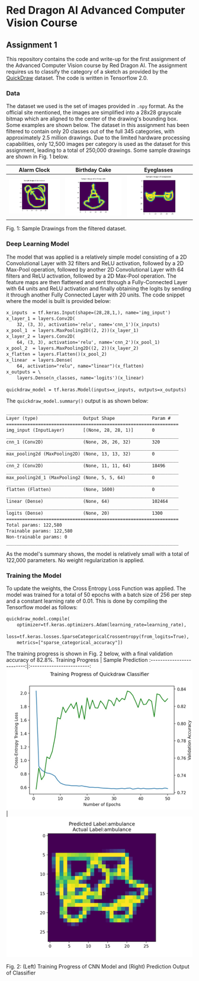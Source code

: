 # Red Dragon AI Advanced Computer Vision Course
## Assignment 1

This repository contains the code and write-up for the first assignment of the Advanced Computer Vision course by Red Dragon AI. The assignment requires us to classify the category of a sketch as provided by the [QuickDraw](https://github.com/googlecreativelab/quickdraw-dataset) dataset. The code is written in Tensorflow 2.0.

### Data
The dataset we used is the set of images provided in `.npy` format. As the official site mentioned, the images are simplified into a 28x28 grayscale bitmap which are aligned to the center of the drawing's bounding box. Some examples are shown below. The dataset in this assignment has been filtered to contain only 20 classes out of the full 345 categories, with approximately 2.5 million drawings. Due to the limited hardware processing capabilities, only 12,500 images per category is used as the dataset for this assignment, leading to a total of 250,000 drawings. Some sample drawings are shown in Fig. 1 below.

Alarm Clock | Birthday Cake | Eyeglasses
:-------------------------:|:-------------------------:|:-------------------------:
![Alarm Clock](quickdraw_img_1.jpg) | ![Birthday Cake](quickdraw_img_2.jpg) | ![Eyeglasses](quickdraw_img_3.jpg)
Fig. 1: Sample Drawings from the filtered dataset.

### Deep Learning Model
The model that was applied is a relatively simple model consisting of a 2D Convolutional Layer with 32 filters and ReLU activation, followed by a 2D Max-Pool operation, followed by another 2D Convolutional Layer with 64 filters and ReLU activation, followed by a 2D Max-Pool operation. The feature maps are then flattened and sent through a Fully-Connected Layer with 64 units and ReLU activation and finally obtaining the logits by sending it through another Fully Connected Layer with 20 units. The code snippet where the model is built is provided below:
```
x_inputs  = tf.keras.Input(shape=(28,28,1,), name='img_input')
x_layer_1 = layers.Conv2D(
    32, (3, 3), activation='relu', name='cnn_1')(x_inputs)
x_pool_1  = layers.MaxPooling2D((2, 2))(x_layer_1)
x_layer_2 = layers.Conv2D(
    64, (3, 3), activation='relu', name='cnn_2')(x_pool_1)
x_pool_2  = layers.MaxPooling2D((2, 2))(x_layer_2)
x_flatten = layers.Flatten()(x_pool_2)
x_linear  = layers.Dense(
    64, activation="relu", name="linear")(x_flatten)
x_outputs = \
    layers.Dense(n_classes, name='logits')(x_linear)

quickdraw_model = tf.keras.Model(inputs=x_inputs, outputs=x_outputs)
```

The `quickdraw_model.summary()` output is as shown below:
```
_________________________________________________________________
Layer (type)                 Output Shape              Param #
=================================================================
img_input (InputLayer)       [(None, 28, 28, 1)]       0
_________________________________________________________________
cnn_1 (Conv2D)               (None, 26, 26, 32)        320
_________________________________________________________________
max_pooling2d (MaxPooling2D) (None, 13, 13, 32)        0
_________________________________________________________________
cnn_2 (Conv2D)               (None, 11, 11, 64)        18496
_________________________________________________________________
max_pooling2d_1 (MaxPooling2 (None, 5, 5, 64)          0
_________________________________________________________________
flatten (Flatten)            (None, 1600)              0
_________________________________________________________________
linear (Dense)               (None, 64)                102464
_________________________________________________________________
logits (Dense)               (None, 20)                1300
=================================================================
Total params: 122,580
Trainable params: 122,580
Non-trainable params: 0
_________________________________________________________________
```
As the model's summary shows, the model is relatively small with a total of 122,000 parameters. No weight regularization is applied.

### Training the Model
To update the weights, the Cross Entropy Loss Function was applied. The model was trained for a total of 50 epochs with a batch size of 256 per step and a constant learning rate of 0.01. This is done by compiling the Tensorflow model as follows:
```
quickdraw_model.compile(
    optimizer=tf.keras.optimizers.Adam(learning_rate=learning_rate), 
    loss=tf.keras.losses.SparseCategoricalCrossentropy(from_logits=True),
    metrics=["sparse_categorical_accuracy"])
```

The training progress is shown in Fig. 2 below, with a final validation accuracy of 82.8%.
Training Progress | Sample Prediction
:-------------------------:|:-------------------------:
![training_progress](quickdraw_losses.jpg) | ![Prediction](quickdraw_img.jpg)

Fig. 2: (Left) Training Progress of CNN Model and (Right) Prediction Output of Classifier


